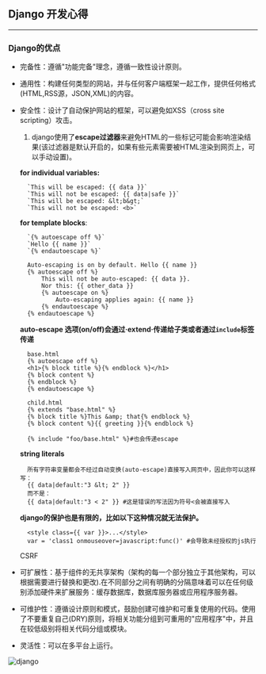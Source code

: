 ## Django 开发心得
---
### Django的优点
- 完备性：遵循"功能完备"理念，遵循一致性设计原则。
- 通用性：构建任何类型的网站，并与任何客户端框架一起工作，提供任何格式(HTML,RSS源，JSON,XML)的内容。
- 安全性：设计了自动保护网站的框架，可以避免如XSS（cross site scripting）攻击。
  1. django使用了**escape过滤器**来避免HTML的一些标记可能会影响渲染结果(该过滤器是默认开启的，如果有些元素需要被HTML渲染到网页上，可以手动设置)。
  
	__for individual variables:__   

		`This will be escaped: {{ data }}`  
		`This will not be escaped: {{ data|safe }}`
		`This will be escaped: &lt;b&gt;`  
		`This will not be escaped: <b>`  
	 
	__for template blocks__:  
	
		`{% autoescape off %}`  
    	`Hello {{ name }}`  
		`{% endautoescape %}`
	
		Auto-escaping is on by default. Hello {{ name }}
		{% autoescape off %}
    		This will not be auto-escaped: {{ data }}.
    		Nor this: {{ other_data }}
    		{% autoescape on %}
    		    Auto-escaping applies again: {{ name }}
    		{% endautoescape %}
		{% endautoescape %}  
  
	__auto-escape 选项(on/off)会通过·extend·传递给子类或者通过`include`标签传递__  

		base.html
		{% autoescape off %}
		<h1>{% block title %}{% endblock %}</h1>
		{% block content %}
		{% endblock %}
		{% endautoescape %}
		
		child.html
		{% extends "base.html" %}
		{% block title %}This &amp; that{% endblock %}
		{% block content %}{{ greeting }}{% endblock %}
		
		{% include "foo/base.html" %}#也会传递escape
	__string literals__  
		
		所有字符串变量都会不经过自动变换(auto-escape)直接写入网页中，因此你可以这样写：  
	    {{ data|default:"3 &lt; 2" }}
		而不是：
		{{ data|default:"3 < 2" }} #这是错误的写法因为符号<会被直接写入  

	__django的保护也是有限的，比如以下这种情况就无法保护。__ 
 
		<style class={{ var }}>...</style>
		var = 'class1 onmouseover=javascript:func()' #会导致未经授权的js执行
	CSRF


- 可扩展性：基于组件的无共享架构（架构的每一个部分独立于其他架构，可以根据需要进行替换和更改).在不同部分之间有明确的分隔意味着可以在任何级别添加硬件来扩展服务：缓存数据库，数据库服务器或应用程序服务器。
- 可维护性：遵循设计原则和模式，鼓励创建可维护和可重复使用的代码。使用了不要重复自己(DRY)原则，将相关功能分组到可重用的"应用程序"中，并且在较低级别将相关代码分组或模块。
- 灵活性：可以在多平台上运行。


![django](https://media.prod.mdn.mozit.cloud/attachments/2016/09/23/13931/9db08f02b23e353bcd1597947e612079/basic-django.png)

